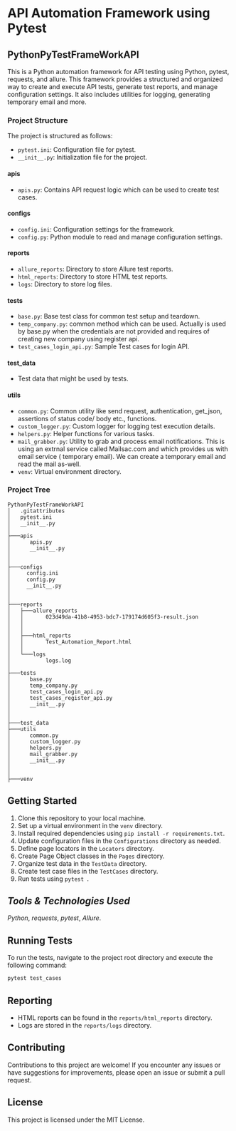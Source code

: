 # API Automation Framework using Pytest
## PythonPyTestFrameWorkAPI

This is a Python automation framework for API testing using Python, pytest, requests, and allure. This framework provides a structured and organized way to create and execute API tests, generate test reports, and manage configuration settings. It also includes utilities for logging, generating temporary email and more.
### Project Structure

The project is structured as follows:

- `pytest.ini`: Configuration file for pytest.
- `__init__.py`: Initialization file for the project.
#### apis
- `apis.py`: Contains API request logic which can be used to create test cases.
#### configs
- `config.ini`: Configuration settings for the framework.
- `config.py`: Python module to read and manage configuration settings.
#### reports
- `allure_reports`: Directory to store Allure test reports.
- `html_reports`: Directory to store HTML test reports.
- `logs`: Directory to store log files.
#### tests
- `base.py`: Base test class for common test setup and teardown.
- `temp_company.py`: common method which can be used. Actually is used by base.py when the credentials are not provided and requires of creating new company using register api.
- `test_cases_login_api.py`: Sample Test cases for login API.
#### test_data
- Test data that might be used by tests.
#### utils
- `common.py`: Common utility like send request, authentication, get_json, assertions of status code/ body etc., functions.
- `custom_logger.py`: Custom logger for logging test execution details.
- `helpers.py`: Helper functions for various tasks.
- `mail_grabber.py`: Utility to grab and process email notifications. This is using an extrnal service called Mailsac.com and which provides us with email service ( temporary email).  We can create a temporary email and read the mail as-well. 
- `venv`: Virtual environment directory.

### Project Tree
``` tree -O
PythonPyTestFrameWorkAPI
│   .gitattributes
│   pytest.ini
│   __init__.py
│
├───apis
│      apis.py
│      __init__.py
│   
│
├───configs
│     config.ini
│     config.py
│     __init__.py
│   
│
├───reports
│   ├───allure_reports
│   │       023d49da-41b8-4953-bdc7-179174d605f3-result.json
│   │  
│   │
│   ├───html_reports
│   │       Test_Automation_Report.html
│   │
│   └───logs
│           logs.log
│
├───tests
│      base.py
│      temp_company.py
│      test_cases_login_api.py
│      test_cases_register_api.py
│      __init__.py
│   
│
├───test_data
├───utils
│      common.py
│      custom_logger.py
│      helpers.py
│      mail_grabber.py
│      __init__.py
│   
│
├───venv
```

## Getting Started

1. Clone this repository to your local machine.
2. Set up a virtual environment in the `venv` directory.
3. Install required dependencies using `pip install -r requirements.txt`.
4. Update configuration files in the `Configurations` directory as needed.
5. Define page locators in the `Locators` directory.
6. Create Page Object classes in the `Pages` directory.
7. Organize test data in the `TestData` directory.
8. Create test case files in the `TestCases` directory.
9. Run tests using `pytest `.

## _Tools & Technologies Used_
_Python_, _requests_, _pytest_, _Allure_.

## Running Tests

To run the tests, navigate to the project root directory and execute the following command:

```bash
pytest test_cases
```
## Reporting
* HTML reports can be found in the `reports/html_reports` directory.
* Logs are stored in the `reports/logs` directory.

## Contributing
Contributions to this project are welcome! If you encounter any issues or have suggestions for improvements, please open an issue or submit a pull request.

## License
This project is licensed under the MIT License.
